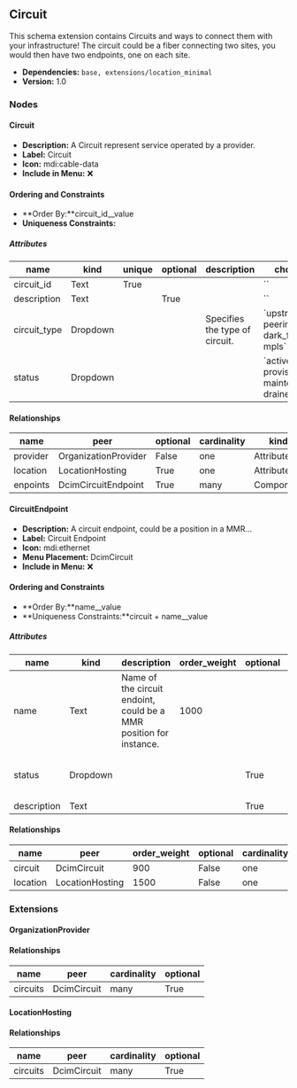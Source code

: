 ## Circuit

This schema extension contains Circuits and ways to connect them with your infrastructure! The circuit could be a fiber connecting two sites, you would then have two endpoints, one on each site.

- **Dependencies:** `base, extensions/location_minimal`
- **Version:** 1.0

### Nodes

#### Circuit

- **Description:** A Circuit represent service operated by a provider.
- **Label:** Circuit
- **Icon:** mdi:cable-data
- **Include in Menu:** ❌

#### Ordering and Constraints

- **Order By:**circuit_id__value
- **Uniqueness Constraints:**

##### Attributes

| name | kind | unique | optional | description | choices |
| ---- | ---- | ------ | -------- | ----------- | ------- |
| circuit\_id | Text | True |  |  | \`\` |
| description | Text |  | True |  | \`\` |
| circuit\_type | Dropdown |  |  | Specifies the type of circuit\. | \`upstream, peering, dark\_fiber, mpls\` |
| status | Dropdown |  |  |  | \`active, provisioning, maintenance, drained\` |

#### Relationships

| name | peer | optional | cardinality | kind | label | order_weight |
| ---- | ---- | -------- | ----------- | ---- | ----- | ------------ |
| provider | OrganizationProvider | False | one | Attribute |  |  |
| location | LocationHosting | True | one | Attribute | Location | 1500 |
| enpoints | DcimCircuitEndpoint | True | many | Component |  |  |

#### CircuitEndpoint

- **Description:** A circuit endpoint, could be a position in a MMR...
- **Label:** Circuit Endpoint
- **Icon:** mdi:ethernet
- **Menu Placement:** DcimCircuit
- **Include in Menu:** ❌

#### Ordering and Constraints

- **Order By:**name__value
- **Uniqueness Constraints:**circuit + name__value

##### Attributes

| name | kind | description | order_weight | optional | choices |
| ---- | ---- | ----------- | ------------ | -------- | ------- |
| name | Text | Name of the circuit endoint, could be a MMR position for instance\. | 1000 |  | \`\` |
| status | Dropdown |  |  | True | \`active, provisioning, maintenance, drained\` |
| description | Text |  |  | True | \`\` |

#### Relationships

| name | peer | order_weight | optional | cardinality | kind | label |
| ---- | ---- | ------------ | -------- | ----------- | ---- | ----- |
| circuit | DcimCircuit | 900 | False | one | Parent |  |
| location | LocationHosting | 1500 | False | one | Attribute | Location |

### Extensions

#### OrganizationProvider

#### Relationships

| name | peer | cardinality | optional |
| ---- | ---- | ----------- | -------- |
| circuits | DcimCircuit | many | True |

#### LocationHosting

#### Relationships

| name | peer | cardinality | optional |
| ---- | ---- | ----------- | -------- |
| circuits | DcimCircuit | many | True |
